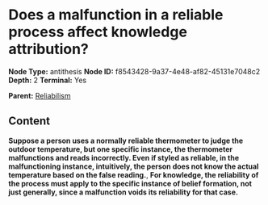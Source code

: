 # Does a malfunction in a reliable process affect knowledge attribution?

**Node Type:** antithesis
**Node ID:** f8543428-9a37-4e48-af82-45131e7048c2
**Depth:** 2
**Terminal:** Yes

**Parent:** [Reliabilism](reliabilism.md)

## Content

**Suppose a person uses a normally reliable thermometer to judge the outdoor temperature, but one specific instance, the thermometer malfunctions and reads incorrectly. Even if styled as reliable, in the malfunctioning instance, intuitively, the person does not know the actual temperature based on the false reading.**, **For knowledge, the reliability of the process must apply to the specific instance of belief formation, not just generally, since a malfunction voids its reliability for that case.**
